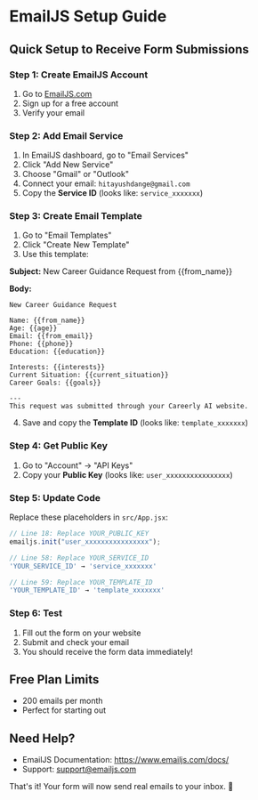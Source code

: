 # EmailJS Setup Guide

## Quick Setup to Receive Form Submissions

### Step 1: Create EmailJS Account
1. Go to [EmailJS.com](https://www.emailjs.com/)
2. Sign up for a free account
3. Verify your email

### Step 2: Add Email Service
1. In EmailJS dashboard, go to "Email Services"
2. Click "Add New Service"
3. Choose "Gmail" or "Outlook"
4. Connect your email: `hitayushdange@gmail.com`
5. Copy the **Service ID** (looks like: `service_xxxxxxx`)

### Step 3: Create Email Template
1. Go to "Email Templates"
2. Click "Create New Template"
3. Use this template:

**Subject:** New Career Guidance Request from {{from_name}}

**Body:**
```
New Career Guidance Request

Name: {{from_name}}
Age: {{age}}
Email: {{from_email}}
Phone: {{phone}}
Education: {{education}}

Interests: {{interests}}
Current Situation: {{current_situation}}
Career Goals: {{goals}}

---
This request was submitted through your Careerly AI website.
```

4. Save and copy the **Template ID** (looks like: `template_xxxxxxx`)

### Step 4: Get Public Key
1. Go to "Account" → "API Keys"
2. Copy your **Public Key** (looks like: `user_xxxxxxxxxxxxxxxx`)

### Step 5: Update Code
Replace these placeholders in `src/App.jsx`:

```javascript
// Line 18: Replace YOUR_PUBLIC_KEY
emailjs.init("user_xxxxxxxxxxxxxxxx");

// Line 58: Replace YOUR_SERVICE_ID  
'YOUR_SERVICE_ID' → 'service_xxxxxxx'

// Line 59: Replace YOUR_TEMPLATE_ID
'YOUR_TEMPLATE_ID' → 'template_xxxxxxx'
```

### Step 6: Test
1. Fill out the form on your website
2. Submit and check your email
3. You should receive the form data immediately!

## Free Plan Limits
- 200 emails per month
- Perfect for starting out

## Need Help?
- EmailJS Documentation: https://www.emailjs.com/docs/
- Support: support@emailjs.com

That's it! Your form will now send real emails to your inbox. 🎉 